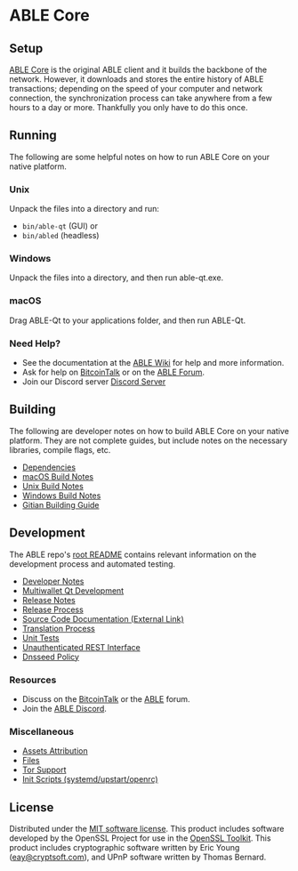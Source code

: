 ABLE Core
=============

Setup
---------------------
[ABLE Core](http://able.org/wallet) is the original ABLE client and it builds the backbone of the network. However, it downloads and stores the entire history of ABLE transactions; depending on the speed of your computer and network connection, the synchronization process can take anywhere from a few hours to a day or more. Thankfully you only have to do this once.

Running
---------------------
The following are some helpful notes on how to run ABLE Core on your native platform.

### Unix

Unpack the files into a directory and run:

- `bin/able-qt` (GUI) or
- `bin/abled` (headless)

### Windows

Unpack the files into a directory, and then run able-qt.exe.

### macOS

Drag ABLE-Qt to your applications folder, and then run ABLE-Qt.

### Need Help?

* See the documentation at the [ABLE Wiki](https://github.com/ABLE-Project/ABLE/wiki)
for help and more information.
* Ask for help on [BitcoinTalk](https://bitcointalk.org/index.php?topic=1262920.0) or on the [ABLE Forum](http://forum.able.org/).
* Join our Discord server [Discord Server](https://discord.able.org)

Building
---------------------
The following are developer notes on how to build ABLE Core on your native platform. They are not complete guides, but include notes on the necessary libraries, compile flags, etc.

- [Dependencies](dependencies.md)
- [macOS Build Notes](build-osx.md)
- [Unix Build Notes](build-unix.md)
- [Windows Build Notes](build-windows.md)
- [Gitian Building Guide](gitian-building.md)

Development
---------------------
The ABLE repo's [root README](/README.md) contains relevant information on the development process and automated testing.

- [Developer Notes](developer-notes.md)
- [Multiwallet Qt Development](multiwallet-qt.md)
- [Release Notes](release-notes.md)
- [Release Process](release-process.md)
- [Source Code Documentation (External Link)](https://www.fuzzbawls.pw/able/doxygen/)
- [Translation Process](translation_process.md)
- [Unit Tests](unit-tests.md)
- [Unauthenticated REST Interface](REST-interface.md)
- [Dnsseed Policy](dnsseed-policy.md)

### Resources
* Discuss on the [BitcoinTalk](https://bitcointalk.org/index.php?topic=1262920.0) or the [ABLE](http://forum.able.org/) forum.
* Join the [ABLE Discord](https://discord.able.org).

### Miscellaneous
- [Assets Attribution](assets-attribution.md)
- [Files](files.md)
- [Tor Support](tor.md)
- [Init Scripts (systemd/upstart/openrc)](init.md)

License
---------------------
Distributed under the [MIT software license](/COPYING).
This product includes software developed by the OpenSSL Project for use in the [OpenSSL Toolkit](https://www.openssl.org/). This product includes
cryptographic software written by Eric Young ([eay@cryptsoft.com](mailto:eay@cryptsoft.com)), and UPnP software written by Thomas Bernard.
